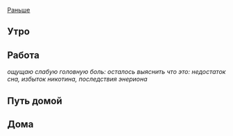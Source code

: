 [Раньше](2020.01.14.md)  
## Утро
## Работа
*ощущаю слабую головную боль: осталось выяснить что это: недостаток сна, избыток никотина, последствия энериона*
## Путь домой
## Дома